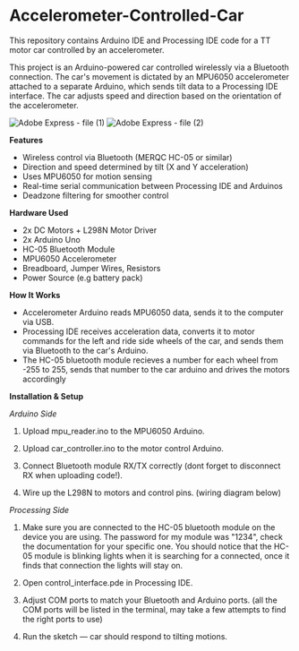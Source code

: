 # Accelerometer-Controlled-Car
This repository contains Arduino IDE and Processing IDE code for a TT motor car controlled by an accelerometer.

This project is an Arduino-powered car controlled wirelessly via a Bluetooth connection. The car's movement is dictated by an MPU6050 accelerometer attached to a separate Arduino, which sends tilt data to a Processing IDE interface. The car adjusts speed and direction based on the orientation of the accelerometer.

![Adobe Express - file (1)](https://github.com/user-attachments/assets/20decdaa-d81d-4566-bb98-2120be2082e2)
![Adobe Express - file (2)](https://github.com/user-attachments/assets/17e79ea9-26fc-4c40-87c0-359b00d84254)


**Features**
- Wireless control via Bluetooth (MERQC HC-05 or similar)
- Direction and speed determined by tilt (X and Y acceleration)
- Uses MPU6050 for motion sensing
- Real-time serial communication between Processing IDE and Arduinos
- Deadzone filtering for smoother control

**Hardware Used**
- 2x DC Motors + L298N Motor Driver
- 2x Arduino Uno
- HC-05 Bluetooth Module
- MPU6050 Accelerometer
- Breadboard, Jumper Wires, Resistors
- Power Source (e.g battery pack)

**How It Works**
- Accelerometer Arduino reads MPU6050 data, sends it to the computer via USB.
- Processing IDE receives acceleration data, converts it to motor commands for the left and ride side wheels of the car, and sends them via Bluetooth to the car's Arduino.
- The HC-05 bluetooth module recieves a number for each wheel from -255 to 255, sends that number to the car arduino and drives the motors accordingly

**Installation & Setup**

_Arduino Side_

1. Upload mpu_reader.ino to the MPU6050 Arduino.

2. Upload car_controller.ino to the motor control Arduino.

3. Connect Bluetooth module RX/TX correctly (dont forget to disconnect RX when uploading code!).

4. Wire up the L298N to motors and control pins. (wiring diagram below)

_Processing Side_

1. Make sure you are connected to the HC-05 bluetooth module on the device you are using. The password for my module was "1234", check the documentation for your specific one. You should notice that the HC-05 module is blinking lights when it is searching for a connected, once it finds that connection the lights will stay on.
   
2. Open control_interface.pde in Processing IDE.
   
3. Adjust COM ports to match your Bluetooth and Arduino ports. (all the COM ports will be listed in the terminal, may take a few attempts to find the right ports to use)

5. Run the sketch — car should respond to tilting motions.


